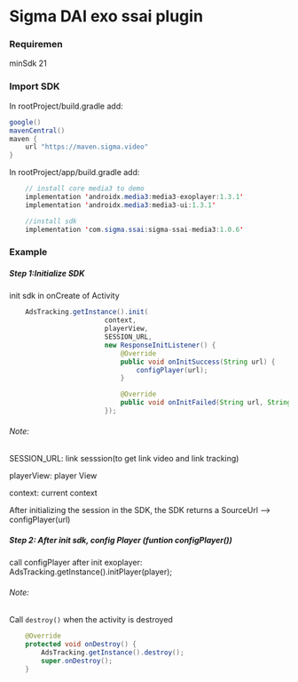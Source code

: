 # Sigma DAI exo ssai plugin

### Requiremen

minSdk 21

### Import SDK

In rootProject/build.gradle add:

```java
google()
mavenCentral()
maven {
    url "https://maven.sigma.video"
}
```

In rootProject/app/build.gradle add:

```java
    // install core media3 to demo
    implementation 'androidx.media3:media3-exoplayer:1.3.1'
    implementation 'androidx.media3:media3-ui:1.3.1'

    //install sdk
    implementation 'com.sigma.ssai:sigma-ssai-media3:1.0.6'
```

### Example

##### Step 1:Initialize SDK

init sdk in onCreate of Activity

```java
    AdsTracking.getInstance().init(
                        context,
                        playerView,
                        SESSION_URL,
                        new ResponseInitListener() {
                            @Override
                            public void onInitSuccess(String url) {
                                configPlayer(url);
                            }

                            @Override
                            public void onInitFailed(String url, String msg) {}
                        });
```

###### Note:

SESSION_URL: link sesssion(to get link video and link tracking)

playerView: player View

context: current context

After initializing the session in the SDK, the SDK returns a SourceUrl --> configPlayer(url)

##### Step 2: After init sdk, config Player (funtion configPlayer())

call configPlayer after init exoplayer: AdsTracking.getInstance().initPlayer(player);

###### Note:

Call `destroy()` when the activity is destroyed

```java
    @Override
    protected void onDestroy() {
        AdsTracking.getInstance().destroy();
        super.onDestroy();
    }
```
